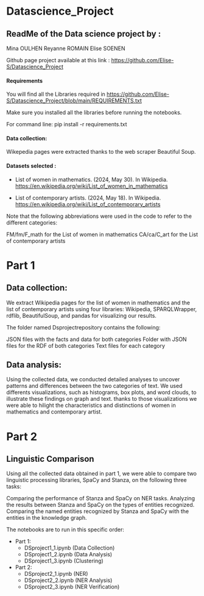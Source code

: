 # Datascience_Project
##  ReadMe of the Data science project by : 

Mina OULHEN
Reyanne ROMAIN
Elise SOENEN

Github page project available at this link : https://github.com/Elise-S/Datascience_Project

#### Requirements 

You will find all the Libraries required in https://github.com/Elise-S/Datascience_Project/blob/main/REQUIREMENTS.txt

Make sure you installed all the libraries before running the notebooks.

For command line: pip install -r requirements.txt

#### Data collection: 

Wikepedia pages were extracted thanks to the web scraper Beautiful Soup.

#### Datasets selected :

- List of women in mathematics. (2024, May 30). In Wikipedia. https://en.wikipedia.org/wiki/List_of_women_in_mathematics

- List of contemporary artists. (2024, May 18). In Wikipedia. https://en.wikipedia.org/wiki/List_of_contemporary_artists

Note that the following abbreviations were used in the code to refer to the different categories:

FM/fm/F_math for the List of women in mathematics
CA/ca/C_art for the List of contemporary artists


#  Part 1 


## Data collection: 

We extract Wikipedia pages for the list of women in mathematics and the list of contemporary artists using four libraries: Wikipedia, SPARQLWrapper, rdflib, BeautifulSoup, and pandas for visualizing our results.

The folder named Dsprojectrepository contains the following:

JSON files with the facts and data for both categories
Folder with JSON files for the RDF of both categories
Text files for each category

## Data analysis: 

Using the collected data, we conducted detailed analyses to uncover patterns and differences between the two categories of text. We used differents visualizations, such as histograms, box plots, and word clouds, to illustrate these findings on graph and text. thanks to those visualizations we were able to hilight the characteristics and distinctions of women in mathematics and contemporary artist.

# Part 2 

## Linguistic Comparison 

Using all the collected data obtained in part 1, we were able to compare two linguistic processing libraries, SpaCy and Stanza, on the following three tasks:

Comparing the performance of Stanza and SpaCy on NER tasks.
Analyzing the results between Stanza and SpaCy on the types of entities recognized.
Comparing the named entities recognized by Stanza and SpaCy with the entities in the knowledge graph.

The notebooks are to run in this specific order:
- Part 1:
    - DSproject1_1.ipynb (Data Collection)
    - DSproject1_2.ipynb (Data Analysis)
    - DSproject1_3.ipynb (Clustering)
- Part 2:
    - DSproject2_1.ipynb (NER)
    - DSproject2_2.ipynb (NER Analysis)
    - DSproject2_3.ipynb (NER Verification)



